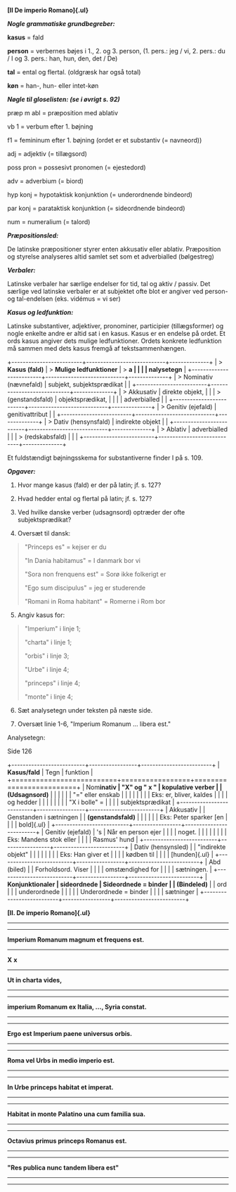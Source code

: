 **[II De imperio Romano]{.ul}**

***Nogle grammatiske grundbegreber:***

**kasus** = fald

**person** = verbernes bøjes i 1., 2. og 3. person, (1. pers.: jeg / vi,
2. pers.: du / I og 3. pers.: han, hun, den, det / De)

**tal** = ental og flertal. (oldgræsk har også total)

**køn** = han-, hun- eller intet-køn

***Nøgle til gloselisten: (se i øvrigt s. 92)***

præp m abl = præposition med ablativ

vb 1 = verbum efter 1. bøjning

f1 = femininum efter 1. bøjning (ordet er et substantiv (= navneord))

adj = adjektiv (= tillægsord)

poss pron = possesivt pronomen (= ejestedord)

adv = adverbium (= biord)

hyp konj = hypotaktisk konjunktion (= underordnende bindeord)

par konj = parataktisk konjunktion (= sideordnende bindeord)

num = numeralium (= talord)

***Præpositionsled:***

De latinske præpositioner styrer enten akkusativ eller ablativ.
Præposition og styrelse analyseres altid samlet set som et adverbialled
(bølgestreg)

***Verbaler:***

Latinske verbaler har særlige endelser for tid, tal og aktiv / passiv.
Det særlige ved latinske verbaler er at subjektet ofte blot er angiver
ved person- og tal-endelsen (eks. vidémus = vi ser)

***Kasus og ledfunktion:***

Latinske substantiver, adjektiver, pronominer, participier
(tillægsformer) og nogle enkelte andre er altid sat i en kasus. Kasus er
en endelse på ordet. Et ords kasus angiver dets mulige ledfunktioner.
Ordets konkrete ledfunktion må sammen med dets kasus fremgå af
tekstsammenhængen.

+-------------------------+----------------------------+--------------+
| > **Kasus (fald)**      | > **Mulige ledfunktioner** | > **a        |
|                         |                            | nalysetegn** |
+-------------------------+----------------------------+--------------+
| > Nominativ (nævnefald) | subjekt, subjektsprædikat  |              |
+-------------------------+----------------------------+--------------+
| > Akkusativ             | direkte objekt,            |              |
| > (genstandsfald)       | objektsprædikat,           |              |
|                         | adverbialled               |              |
+-------------------------+----------------------------+--------------+
| > Genitiv (ejefald)     | genitivattribut            |              |
+-------------------------+----------------------------+--------------+
| > Dativ (hensynsfald)   | indirekte objekt           |              |
+-------------------------+----------------------------+--------------+
| > Ablativ               | adverbialled               |              |
| > (redskabsfald)        |                            |              |
+-------------------------+----------------------------+--------------+

Et fuldstændigt bøjningsskema for substantiverne finder I på s. 109.

***Opgaver:***

1.  Hvor mange kasus (fald) er der på latin; jf. s. 127?

2.  Hvad hedder ental og flertal på latin; jf. s. 127?

3.  Ved hvilke danske verber (udsagnsord) optræder der ofte
    subjektsprædikat?

4.  Oversæt til dansk:

> "Princeps es" = kejser er du
>
> "In Dania habitamus" = I danmark bor vi
>
> "Sora non frenquens est" = Sorø ikke folkerigt er
>
> "Ego sum discipulus" = jeg er studerende
>
> "Romani in Roma habitant" = Romerne i Rom bor

5.  Angiv kasus for:

> "Imperium" i linje 1;
>
> "charta" i linje 1;
>
> "orbis" i linje 3;
>
> "Urbe" i linje 4;
>
> "princeps" i linje 4;
>
> "monte" i linje 4;

6.  Sæt analysetegn under teksten på næste side.

7.  Oversæt linie 1-6, "Imperium Romanum ... libera est."

Analysetegn:

Side 126

+--------------------------+-----------------+-------------------------+
| **Kasus/fald**           | Tegn            | funktion                |
+==========================+=================+=========================+
| Nom**inativ              | "X" og " x "    | kopulative verber       |
| (Udsagnsord)**           |                 |                         |
|                          |                 | "=" eller enskab        |
|                          |                 |                         |
|                          |                 | Eks: er, bliver, kaldes |
|                          |                 | og hedder               |
|                          |                 |                         |
|                          |                 | "X i bolle" =           |
|                          |                 | subjektsprædikat        |
+--------------------------+-----------------+-------------------------+
| Akkusativ                |                 | Genstanden i sætningen  |
| **(genstandsfald)**      |                 |                         |
|                          |                 | Eks: Peter sparker [en  |
|                          |                 | bold]{.ul}              |
+--------------------------+-----------------+-------------------------+
| Genitiv (ejefald)        | 's              | Når en person ejer      |
|                          |                 | noget.                  |
|                          |                 |                         |
|                          |                 | Eks: Mandens stok eller |
|                          |                 | Rasmus' hund            |
+--------------------------+-----------------+-------------------------+
| Dativ (hensynsled)       |                 | "indirekte objekt"      |
|                          |                 |                         |
|                          |                 | Eks: Han giver et       |
|                          |                 | kødben til              |
|                          |                 | [hunden]{.ul}           |
+--------------------------+-----------------+-------------------------+
| Abd (biled)              |                 | Forholdsord. Viser      |
|                          |                 | omstændighed for        |
|                          |                 | sætningen.              |
+--------------------------+-----------------+-------------------------+
| **Konjunktionaler        | sideordnede     | Sideordnede = binder    |
| (**Bindeled**)**         |                 | ord                     |
|                          | underordnede    |                         |
|                          |                 | Underordnede = binder   |
|                          |                 | sætninger               |
+--------------------------+-----------------+-------------------------+

**[II. De imperio Romano]{.ul}**

  -----------------------------------------------------------------------

  -----------------------------------------------------------------------

**Imperium Romanum magnum et frequens est.**

  -------------------------------- -------------- --- ------------ -------
  **X**                            **x**                           

  -------------------------------- -------------- --- ------------ -------

**Ut in charta vides,**

  ------------- ----------------------------------- ----------------------
                                                    

  ------------- ----------------------------------- ----------------------

**imperium Romanum ex Italia, ..., Syria constat.**

  ------------------------------ ---------------------------- ------------
                                                              

  ------------------------------ ---------------------------- ------------

**Ergo est Imperium paene universus orbis.**

  -------- ------ ------------------ ---------- ----------------------------
                                                

  -------- ------ ------------------ ---------- ----------------------------

**Roma vel Urbs in medio imperio est.**

  ----------- ------ --------- ---------------------------------- ---------
                                                                  

  ----------- ------ --------- ---------------------------------- ---------

**In Urbe princeps habitat et imperat.**

  -------------- ------------------ ---------------- ---- ----------------
                                                          

  -------------- ------------------ ---------------- ---- ----------------

**Habitat in monte Palatino una cum familia sua.**

  ---------- --------------------------- --------------------------------
                                         

  ---------- --------------------------- --------------------------------

**Octavius primus princeps Romanus est.**

  --------------- ----------------------------------------------- --------
                                                                  

  --------------- ----------------------------------------------- --------

**"Res publica nunc tandem libera est"**

  ------------------------ -------- --------------- ----------- -----------
                                                                

  ------------------------ -------- --------------- ----------- -----------
